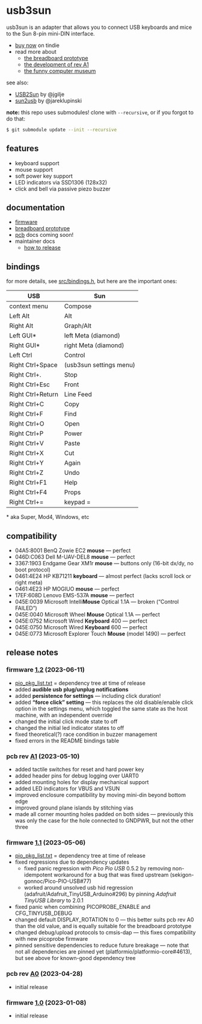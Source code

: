usb3sun
=======

usb3sun is an adapter that allows you to connect USB keyboards and mice to the Sun 8-pin mini-DIN interface.

* [buy now](https://www.tindie.com/products/funnycomputer/usb3sun/) on tindie
* read more about
    * [the breadboard prototype](https://cohost.org/delan/post/787278-usb3sun-a-usb-input)
    * [the development of rev A1](https://cohost.org/delan/post/1650431-usb3sun-rev-a1-a-us)
    * [the funny computer museum](https://funny.computer.daz.cat/)

see also:

* [USB2Sun](https://github.com/jgilje/USB2Sun) by @jgilje
* [sun2usb](https://github.com/jareklupinski/sun2usb) by @jareklupinski

**note:** this repo uses submodules! clone with `--recursive`, or if you forgot to do that:

```sh
$ git submodule update --init --recursive
```

features
--------

* keyboard support
* mouse support
* soft power key support
* LED indicators via SSD1306 (128x32)
* click and bell via passive piezo buzzer

documentation
-------------

* [firmware](doc/firmware.md)
* [breadboard prototype](doc/prototype.md)
* [pcb](hardware/pcb) docs coming soon!
* maintainer docs
    * [how to release](doc/releasing.md)

bindings
--------

for more details, see [src/bindings.h](src/bindings.h), but here are the important ones:

| USB               | Sun                     |
|-------------------|-------------------------|
| context menu      | Compose                 |
| Left Alt          | Alt                     |
| Right Alt         | Graph/Alt               |
| Left GUI*         | left Meta (diamond)     |
| Right GUI*        | right Meta (diamond)    |
| Left Ctrl         | Control                 |
| Right Ctrl+Space  | (usb3sun settings menu) |
| Right Ctrl+.      | Stop                    |
| Right Ctrl+Esc    | Front                   |
| Right Ctrl+Return | Line Feed               |
| Right Ctrl+C      | Copy                    |
| Right Ctrl+F      | Find                    |
| Right Ctrl+O      | Open                    |
| Right Ctrl+P      | Power                   |
| Right Ctrl+V      | Paste                   |
| Right Ctrl+X      | Cut                     |
| Right Ctrl+Y      | Again                   |
| Right Ctrl+Z      | Undo                    |
| Right Ctrl+F1     | Help                    |
| Right Ctrl+F4     | Props                   |
| Right Ctrl+=      | keypad =                |

\* aka Super, Mod4, Windows, etc

compatibility
-------------

- 04A5:8001 BenQ Zowie EC2 **mouse** — perfect
- 046D:C063 Dell M-UAV-DEL8 **mouse** — perfect
- 3367:1903 Endgame Gear XM1r **mouse** — buttons only (16-bit dx/dy, no boot protocol)
- 0461:4E24 HP KB71211 **keyboard** — almost perfect (lacks scroll lock or right meta)
- 0461:4E23 HP MOGIUO **mouse** — perfect
- 17EF:608D Lenovo EMS-537A **mouse** — perfect
- 045E:0039 Microsoft Intelli**Mouse** Optical 1.1A — broken (“Control FAILED”)
- 045E:0040 Microsoft Wheel **Mouse** Optical 1.1A — perfect
- 045E:0752 Microsoft Wired **Keyboard** 400 — perfect
- 045E:0750 Microsoft Wired **Keyboard** 600 — perfect
- 045E:0773 Microsoft Explorer Touch **Mouse** (model 1490) — perfect

release notes
-------------

### firmware [1.2](https://github.com/delan/usb3sun/releases/tag/1.2) (2023-06-11)

* [pio_pkg_list.txt](https://github.com/delan/usb3sun/blob/1.2/pio_pkg_list.txt) = dependency tree at time of release
* added **audible usb plug/unplug notifications**
* added **persistence for settings** — including click duration!
* added **“force click” setting** — this replaces the old disable/enable click option in the settings menu, which toggled the same state as the host machine, with an independent override
* changed the initial click mode state to off
* changed the initial led indicator states to off
* fixed theoretical(?) race condition in buzzer management
* fixed errors in the README bindings table

### pcb rev [A1](https://github.com/delan/usb3sun/releases/tag/A1) (2023-05-10)

* added tactile switches for reset and hard power key
* added header pins for debug logging over UART0
* added mounting holes for display mechanical support
* added LED indicators for VBUS and VSUN
* improved enclosure compatibility by moving mini-din beyond bottom edge
* improved ground plane islands by stitching vias
* made all corner mounting holes padded on both sides — previously this was only the case for the hole connected to GNDPWR, but not the other three

### firmware [1.1](https://github.com/delan/usb3sun/releases/tag/1.1) (2023-05-06)

* [pio_pkg_list.txt](https://github.com/delan/usb3sun/blob/1.1/pio_pkg_list.txt) = dependency tree at time of release
* fixed regressions due to dependency updates
    * fixed panic regression with *Pico Pio USB* 0.5.2 by removing non-idempotent workaround for a bug that was fixed upstream (sekigon-gonnoc/Pico-PIO-USB#77)
    * worked around unsolved usb hid regression (adafruit/Adafruit_TinyUSB_Arduino#296) by pinning *Adafruit TinyUSB Library* to 2.0.1
* fixed panic when combining PICOPROBE_ENABLE and CFG_TINYUSB_DEBUG
* changed default DISPLAY_ROTATION to 0 — this better suits pcb rev A0 than the old value, and is equally suitable for the breadboard prototype
* changed debug/upload protocols to cmsis-dap — this fixes compatibility with new picoprobe firmware
* pinned sensitive dependencies to reduce future breakage — note that not all dependencies are pinned yet (platformio/platformio-core#4613), but see above for known-good dependency tree

### pcb rev [A0](https://github.com/delan/usb3sun/releases/tag/A0) (2023-04-28)

* initial release

### firmware [1.0](https://github.com/delan/usb3sun/releases/tag/1.0) (2023-01-08)

* initial release
